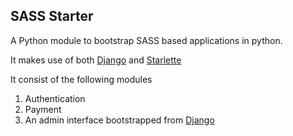 ## SASS Starter

A Python module to bootstrap SASS based applications in python.

It makes use of both [Django]() and [Starlette]()

It consist of the following modules

1. Authentication
2. Payment
3. An admin interface bootstrapped from [Django]()